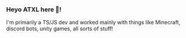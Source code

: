 [](https://user-images.githubusercontent.com/49346095/208322027-6a66ca4f-9c96-42a2-8b9b-910204679195.png)
### Heyo ATXL here 👋!

I'm primarily a TS/JS dev and worked mainly with things like Minecraft, discord bots, unity games, all sorts of stuff! 
